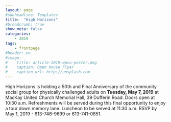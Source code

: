 ```yaml
---
layout: page
#subheadline: Templates
title:  "High Horizons"
#breadcrumb: true
show_meta: false
categories:
    - 2019
tags:
    - frontpage
#header: no
#image:
#    title: article-2019-wpcu-poster.png
#    caption: Open House Flyer
#    caption_url: http://unsplash.com
---
```

High Horizons is holding a 50th and Final Anniversary of the community
social group for physically challenged adults on <b>Tuesday, May 7, 2019</b> at
MacKay United Church Memorial Hall, 39 Dufferin Road.  Doors open at 10:30
a.m.  Refreshments will be served during this final opportunity to enjoy a
tour down memory lane.  Luncheon to be served at 11:30 a.m.  RSVP by May 1,
2019 - 613-746-9699 or 613-741-0851. 

